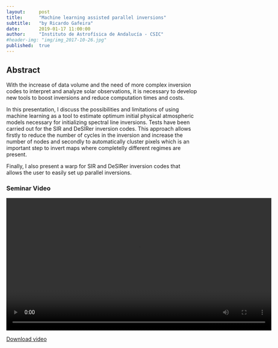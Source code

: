 ```yaml
---
layout:     post
title:      "Machine learning assisted parallel inversions"
subtitle:   "by Ricardo Gafeira"
date:       2019-01-17 11:00:00
author:     "Instituto de Astrofísica de Andalucía - CSIC"
#header-img: "img/img_2017-10-26.jpg"
published:  true
---
```


## Abstract
With the increase of data volume and the need of more complex inversion codes to interpret and analyze solar observations, it is necessary to develop new tools to boost inversions and reduce computation times and costs.  

In this presentation, I discuss the possibilities and limitations of using machine learning as a tool to estimate optimum initial physical atmospheric models necessary for initializing spectral line inversions. Tests have been carried out for the SIR and DeSIRer inversion codes. This approach allows firstly to reduce the number of cycles in the inversion and increase the number of nodes and secondly to automatically cluster pixels which is an important step to invert maps where completelly different regimes are present.

Finally, I also present a warp for SIR and DeSIRer inversion codes that allows the user to easily set up parallel inversions.


### Seminar Video

<div class="embed-responsive embed-responsive-16by9"> 
    <video width="700" controls>
        <source src="https://folk.uio.no/shahinj/espos/videos/2019-01-17-Gafeira.mp4" type="video/mp4">
    </video>
</div> 

[Download video](https://folk.uio.no/shahinj/espos/videos/2019-01-17-Gafeira.mp4)
